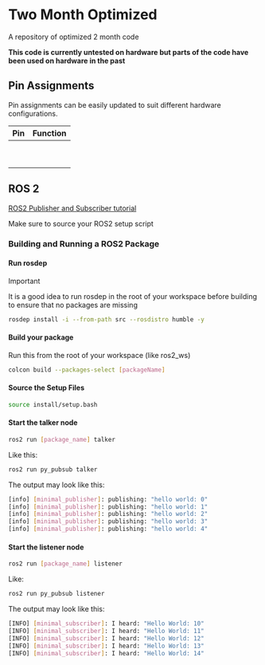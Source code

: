 # Two Month Optimized

A repository of optimized 2 month code

 **This code is currently untested on hardware but parts of the code have been used on hardware in the past**

## Pin Assignments

Pin assignments can be easily updated to suit different hardware configurations.

| **Pin** | Function |
| ------- | -------- |
|         |          |
|         |          |
|         |          |
|         |          |
|         |          |
|         |          |
|         |          |
|         |          |
|         |          |

## ROS 2

[ROS2 Publisher and Subscriber tutorial](https://github.com/ros2/ros2_documentation/blob/humble/source/Tutorials/Beginner-Client-Libraries/Writing-A-Simple-Py-Publisher-And-Subscriber.rst)

Make sure to source your ROS2 setup script

### Building and Running a ROS2 Package

####  Run rosdep

> [!IMPORTANT]
>
> It is a good idea to run rosdep in the root of your workspace before building to ensure that no packages are missing

```bash
rosdep install -i --from-path src --rosdistro humble -y
```

#### Build your package

Run this from the root of your workspace (like ros2_ws)

```bash
colcon build --packages-select [packageName]
```

#### Source the Setup Files

```bash
source install/setup.bash
```

#### Start the talker node

```bash
ros2 run [package_name] talker
```

Like this:

```bash
ros2 run py_pubsub talker
```

The output may look like this:

```bash
[info] [minimal_publisher]: publishing: "hello world: 0"
[info] [minimal_publisher]: publishing: "hello world: 1"
[info] [minimal_publisher]: publishing: "hello world: 2"
[info] [minimal_publisher]: publishing: "hello world: 3"
[info] [minimal_publisher]: publishing: "hello world: 4"
```

#### Start the listener node

```bash
ros2 run [package_name] listener
```

Like:

```bash
ros2 run py_pubsub listener
```

The output may look like this:

```bash
[INFO] [minimal_subscriber]: I heard: "Hello World: 10"
[INFO] [minimal_subscriber]: I heard: "Hello World: 11"
[INFO] [minimal_subscriber]: I heard: "Hello World: 12"
[INFO] [minimal_subscriber]: I heard: "Hello World: 13"
[INFO] [minimal_subscriber]: I heard: "Hello World: 14"
```

